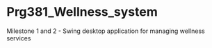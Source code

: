# Prg381_Wellness_system
Milestone 1 and 2 - Swing desktop application for managing wellness services 
